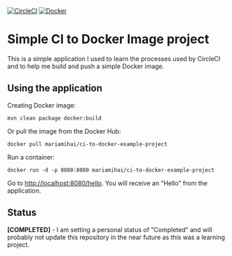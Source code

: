 [![CircleCI](https://circleci.com/gh/mariamihai/CIToDockerExampleProject.svg?style=svg)](https://circleci.com/gh/mariamihai/CIToDockerExampleProject)
[![Docker](https://img.shields.io/docker/v/mariamihai/ci-to-docker-example-project?sort=date)](https://hub.docker.com/r/mariamihai/ci-to-docker-example-project)

# Simple CI to Docker Image project
This is a simple application I used to learn the processes used by CircleCI and to help me build and push a simple Docker image.

## Using the application
Creating Docker image:
```
mvn clean package docker:build
```

Or pull the image from the Docker Hub:
```
docker pull mariamihai/ci-to-docker-example-project
```

Run a container:
```
docker run -d -p 8080:8080 mariamihai/ci-to-docker-example-project
```

Go to [http://localhost:8080/hello](http://localhost:8080/hello). You will receive an "Hello" from the application.

## Status
**[COMPLETED]** - I am setting a personal status of "Completed" and will probably not update this repository in the near future as this was a learning project.